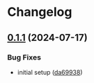 # Changelog

## [0.1.1](https://github.com/devuri/system-info/compare/v0.1.0...0.1.1) (2024-07-17)


### Bug Fixes

* initial setup ([da69938](https://github.com/devuri/system-info/commit/da69938469043deeb29aded9a85feab67e71b8e7))
